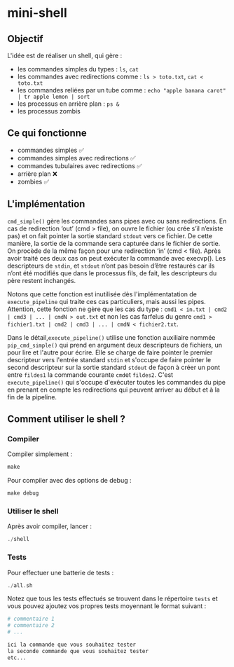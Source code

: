 # mini-shell

## Objectif
L'idée est de réaliser un shell, qui gère :
* les commandes simples du types :
`ls`, `cat`
* les commandes avec redirections comme :
`ls > toto.txt`, `cat < toto.txt`
* les commandes reliées par un tube comme :
`echo "apple banana carot" | tr apple lemon | sort`
* les processus en arrière plan :
`ps &`
* les processus zombis

## Ce qui fonctionne
* commandes simples ✅
* commandes simples avec redirections ✅
* commandes tubulaires avec redirections ✅
* arrière plan ❌
* zombies ✅

## L'implémentation

`cmd_simple()` gère les commandes sans pipes avec ou sans redirections. En cas de redirection ‘out’ (cmd > file), on ouvre le fichier (ou crée s’il n’existe pas) et on fait pointer la sortie standard `stdout` vers ce fichier. De cette manière, la sortie de la commande sera capturée dans le fichier de sortie. On procède de la même façon pour une redirection ‘in’ (cmd < file). Après avoir traité ces deux cas on peut exécuter la commande avec execvp(). Les descripteurs de `stdin`, et `stdout` n’ont pas besoin d’être restaurés car ils n’ont été modifiés que dans le processus fils, de fait, les descripteurs du père restent inchangés. 

Notons que cette fonction est inutilisée dès l'implémentatation de `execute_pipeline` qui traite ces cas particuliers, mais aussi les pipes. Attention, cette fonction ne gère que les cas du type : `cmd1 < in.txt | cmd2 | cmd3 | ... | cmdN > out.txt` et non les cas farfelus du genre `cmd1 > fichier1.txt | cmd2 | cmd3 | ... | cmdN < fichier2.txt`.

Dans le détail,`execute_pipeline()` utilise une fonction auxiliaire nommée `pip_cmd_simple()` qui prend en argument deux descripteurs de fichiers, un pour lire et l'autre pour écrire. Elle se charge de faire pointer le premier descripteur vers l'entrée standard `stdin` et s'occupe de faire pointer le second descripteur sur la sortie standard `stdout` de façon à créer un pont entre `fildes1` la commande courante `cmd`et `fildes2`. C'est `execute_pipeline()` qui s'occupe d'exécuter toutes les commandes du pipe en prenant en compte les redirections qui peuvent arriver au début et à la fin de la pipeline.

## Comment utiliser le shell ?
### Compiler 
Compiler simplement :
```c
make
```
Pour compiler avec des options de debug :
```c
make debug
```

### Utiliser le shell
Après avoir compiler, lancer :
```c
./shell
```

### Tests 
Pour effectuer une batterie de tests :
```c
./all.sh
```

Notez que tous les tests effectués se trouvent dans le répertoire `tests` et vous pouvez ajoutez vos propres tests moyennant le format suivant :
```bash
# commentaire 1
# commentaire 2
# ...

ici la commande que vous souhaitez tester
la seconde commande que vous souhaitez tester 
etc...
```
